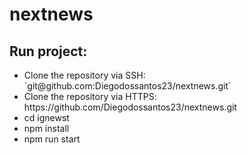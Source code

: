 <h1>nextnews</h1>

  <h2> Run project: </h2>
  <ul>
  <li>Clone the repository via SSH: `git@github.com:Diegodossantos23/nextnews.git` </li>
    <li>Clone the repository via HTTPS: https://github.com/Diegodossantos23/nextnews.git </li>
    <li>cd ignewst</li>
    <li>npm install</li>
    <li>npm run start</li>
  </ul>

